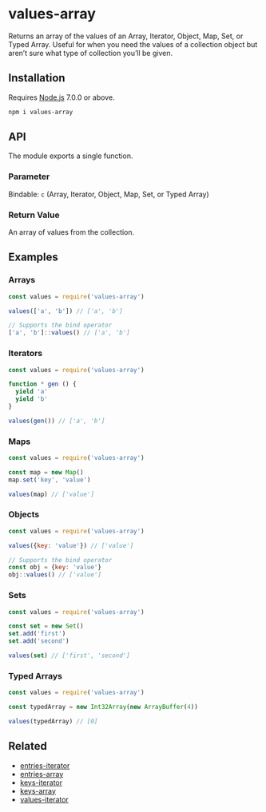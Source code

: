 # values-array

Returns an array of the values of an Array, Iterator, Object, Map, Set, or Typed Array. Useful for when you need the values of a collection object but aren’t sure what type of collection you’ll be given.

## Installation

Requires [Node.js](https://nodejs.org/) 7.0.0 or above.

```bash
npm i values-array
```

## API

The module exports a single function.

### Parameter

Bindable: `c` (Array, Iterator, Object, Map, Set, or Typed Array)

### Return Value

An array of values from the collection.

## Examples

### Arrays

```javascript
const values = require('values-array')

values(['a', 'b']) // ['a', 'b']

// Supports the bind operator
['a', 'b']::values() // ['a', 'b']
```

### Iterators

```javascript
const values = require('values-array')

function * gen () {
  yield 'a'
  yield 'b'
}

values(gen()) // ['a', 'b']
```

### Maps

```javascript
const values = require('values-array')

const map = new Map()
map.set('key', 'value')

values(map) // ['value']
```

### Objects

```javascript
const values = require('values-array')

values({key: 'value'}) // ['value']

// Supports the bind operator
const obj = {key: 'value'}
obj::values() // ['value']
```

### Sets

```javascript
const values = require('values-array')

const set = new Set()
set.add('first')
set.add('second')

values(set) // ['first', 'second']
```

### Typed Arrays

```javascript
const values = require('values-array')

const typedArray = new Int32Array(new ArrayBuffer(4))

values(typedArray) // [0]
```

## Related

* [entries-iterator](https://github.com/lamansky/entries-iterator)
* [entries-array](https://github.com/lamansky/entries-array)
* [keys-iterator](https://github.com/lamansky/keys-iterator)
* [keys-array](https://github.com/lamansky/keys-array)
* [values-iterator](https://github.com/lamansky/values-iterator)
